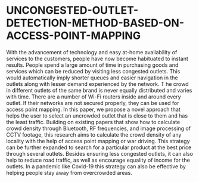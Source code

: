 # UNCONGESTED-OUTLET-DETECTION-METHOD-BASED-ON-ACCESS-POINT-MAPPING
With the advancement of technology and easy at-home availability of services to the customers, people have now become habituated to instant results.
People spend a large amount of time in purchasing goods and services which can be reduced by visiting less congested outlets. 
This would automatically imply shorter queues and easier navigation in the outlets along with lesser demand experienced by the network. T
he crowd in different outlets of the same brand is never equally distributed and varies with time. 
There are a number of Wi-Fi routers inside and around every outlet. 
If their networks are not secured properly, they can be used for access point mapping. 
In this paper, we propose a novel approach that helps the user to select an uncrowded outlet that is close to them and has the least traffic. 
Building on existing papers that show how to calculate crowd density through Bluetooth, RF frequencies, and image processing of CCTV footage, this research aims to calculate the crowd density of any locality with the help of access point mapping or war driving. 
This strategy can be further expanded to search for a particular product at the best price through several outlets.
Besides ensuring less congested outlets, it can also help to reduce road traffic, as well as encourage equality of income for the outlets. 
In a pandemic like Covid-19 this strategy can also be effective by helping people stay away from overcrowded areas.
